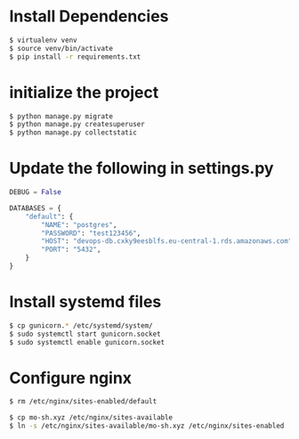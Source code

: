 # Install Dependencies

```bash
$ virtualenv venv
$ source venv/bin/activate
$ pip install -r requirements.txt
```

# initialize the project

```bash
$ python manage.py migrate
$ python manage.py createsuperuser
$ python manage.py collectstatic
```

# Update the following in settings.py

```python
DEBUG = False

DATABASES = {
    "default": {
        "NAME": "postgres",
        "PASSWORD": "test123456",
        "HOST": "devops-db.cxky9eesblfs.eu-central-1.rds.amazonaws.com",
        "PORT": "5432",
    }
}
```

# Install systemd files

```bash
$ cp gunicorn.* /etc/systemd/system/
$ sudo systemctl start gunicorn.socket
$ sudo systemctl enable gunicorn.socket
```

# Configure nginx

```bash
$ rm /etc/nginx/sites-enabled/default

$ cp mo-sh.xyz /etc/nginx/sites-available
$ ln -s /etc/nginx/sites-available/mo-sh.xyz /etc/nginx/sites-enabled
```